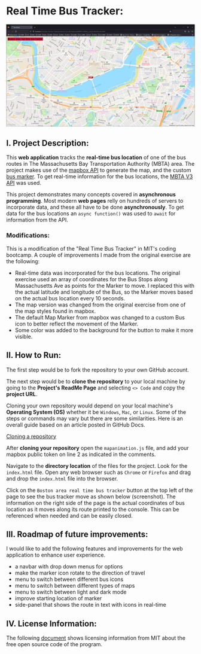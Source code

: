 # Real Time Bus Tracker:

![](ScreenShots/01_ScreenShot.png)

## I. Project Description:

This **web application** tracks the **real-time bus location** of one of the bus routes in The Massachusetts Bay Transportation Authority (MBTA) area. The project makes use of the [mapbox API](https://docs.mapbox.com/mapbox-gl-js/api/) to generate the map, and the custom [bus marker](https://docs.mapbox.com/mapbox-gl-js/api/markers/). To get real-time information for the bus locations, the [MBTA V3 API](https://api-v3.mbta.com/) was used. 

This project demonstrates many concepts covered in **asynchronous programming**. Most modern **web pages** relly on hundreds of servers to incorporate data, and these all have to be done **asynchronously**. To get data for the bus locations an ```async function()``` was used to ```await``` for information from the API.

### Modifications:

This is a modification of the "Real Time Bus Tracker" in MIT's coding bootcamp. A couple of improvements I made from the original exercise are the following:
* Real-time data was incorporated for the bus locations. The original exercise used an array of coordinates for the Bus Stops along Massachusetts Ave as points for the Marker to move. I replaced this with the actual latitude and longitude of the Bus, so the Marker moves based on the actual bus location every 10 seconds.
* The map version was changed from the original exercise from one of the map styles found in mapbox.   
* The default Map Marker from mapbox was changed to a custom Bus icon to better reflect the movement of the Marker.
* Some color was added to the background for the button to make it more visible.


## II. How to Run:

The first step would be to fork the repository to your own GitHub account.

The next step would be to **clone the repository** to your local machine by going to the **Project's ReadMe Page** and selecting ```<> Code``` and copy the **project URL**.

Cloning your own repository would depend on your local machine's **Operating System (OS)** whether it be ```Windows```, ```Mac```, or ```Linux```. Some of the steps or commands may vary but there are some similarities. Here is an overall guide based on an article posted in GitHub Docs.

[Cloning a repository](https://docs.github.com/en/repositories/creating-and-managing-repositories/cloning-a-repository?platform=linux)

After **cloning your repository** open the ```mapanimation.js``` file, and add your mapbox public token on line 2 as indicated in the comments.

Navigate to the **directory location** of the files for the project. Look for the ```index.html``` file. Open any web browser such as ```Chrome``` or ```Firefox``` and drag and drop the ```index.html``` file into the browser.

Click on the ```Boston area real time bus tracker``` button at the top left of the page to see the bus tracker move as shown below (screenshot). The information on the right side of the page is the actual coordinates of bus location as it moves along its route printed to the console. This can be referenced when needed and can be easily closed. 



## III. Roadmap of future improvements:

I would like to add the following features and improvements for the web application to enhance user experience.

* a navbar with drop down menus for options
* make the marker icon rotate to the direction of travel
* menu to switch between different bus icons
* menu to switch between different types of maps
* menu to switch between light and dark mode
* improve starting location of marker
* side-panel that shows the route in text with icons in real-time

## IV. License Information:

The following [document](./LICENSE) shows licensing information from MIT about the free open source code of the program.